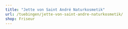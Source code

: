 ```yaml
---
title: "Jette von Saint André Naturkosmetik"
url: /tuebingen/jette-von-saint-andre-naturkosmetik/
shop: Friseur
---
```

